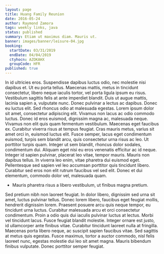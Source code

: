 ```yaml
---
layout: page
title: Huang Family Reunion
date: 2016-05-24
author: Raymond Zamora
tags: weekly links, java
status: published
summary: Etiam ut maximus diam. Mauris ut.
banner: images/banner/leisure-04.jpg
booking:
  startDate: 03/31/2019
  endDate: 04/04/2019
  ctyhocn: AZOKAHX
  groupCode: HFR
published: true
---
```

In id ultricies eros. Suspendisse dapibus luctus odio, nec molestie nisi dapibus et. Ut eu porta tellus. Maecenas mattis, metus in tincidunt consectetur, libero neque iaculis tortor, vel porta ligula ipsum eu risus. Vestibulum sagittis felis at ante imperdiet blandit. Duis ut augue mattis, lacinia sapien a, vulputate nunc. Donec pulvinar a lectus ac dapibus. Donec eu luctus elit. Sed rhoncus odio at malesuada egestas. Lorem ipsum dolor sit amet, consectetur adipiscing elit. Vivamus non lacus ac odio commodo luctus. Donec id eros euismod, dignissim magna ac, malesuada neque.
Vivamus non elit quis quam fermentum vestibulum. Maecenas eget faucibus ex. Curabitur viverra risus at tempus feugiat. Cras mauris metus, varius sit amet orci in, euismod luctus elit. Fusce semper, lacus eget condimentum euismod, turpis sem blandit arcu, quis consectetur urna risus ac leo. Ut porttitor turpis quam. Integer ut sem blandit, rhoncus dolor sodales, condimentum dui. Aliquam eget nisi eu eros venenatis efficitur ac id neque. Integer id sapien pulvinar, placerat leo vitae, tempor mauris. Mauris non dapibus tellus. In viverra leo enim, vitae pharetra dui euismod eget. Pellentesque sed sapien vel leo accumsan porttitor quis tincidunt libero. Curabitur sed eros non elit rutrum faucibus vel sed elit. Donec et dui elementum, commodo dolor vel, malesuada quam.

* Mauris pharetra risus a libero vestibulum, ut finibus magna pretium.

Sed pretium nibh non laoreet feugiat. In dolor libero, dignissim sed urna sit amet, luctus pulvinar tellus. Donec lorem libero, faucibus eget feugiat mollis, hendrerit dignissim lorem. Praesent posuere arcu quis neque tempor, eu tincidunt urna luctus. Curabitur malesuada arcu et orci consectetur condimentum. Proin a odio quis dui iaculis pulvinar luctus at lectus. Morbi vel tincidunt lacus. Fusce feugiat blandit molestie. Integer ornare est justo, id ullamcorper ante finibus vitae. Curabitur tincidunt laoreet nulla at fringilla. Maecenas porta libero neque, ac suscipit sapien faucibus vitae. Sed sagittis at metus quis egestas. Fusce maximus, tortor a auctor commodo, nisl felis laoreet nunc, egestas molestie dui leo sit amet magna. Mauris bibendum finibus vulputate. Donec porttitor semper feugiat.
